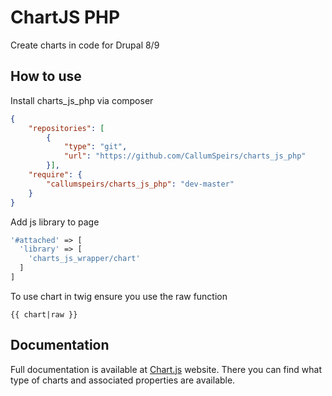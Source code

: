 ﻿# ChartJS PHP

Create charts in code for Drupal 8/9

## How to use
Install charts_js_php via composer
```json
{
    "repositories": [
        {
            "type": "git",
            "url": "https://github.com/CallumSpeirs/charts_js_php"
        }],
    "require": {
        "callumspeirs/charts_js_php": "dev-master"
    }
}
```

Add js library to page
```php
'#attached' => [
  'library' => [
    'charts_js_wrapper/chart'
  ]
]
```

To use chart in twig ensure you use the raw function
```twig
{{ chart|raw }}
```

## Documentation
Full documentation is available at [Chart.js](http://www.chartjs.org/docs/latest/charts/) website. There you can find what type of charts and associated properties are available.
